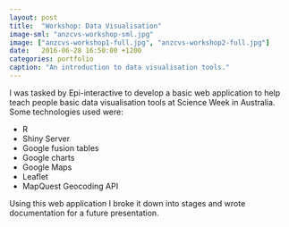 ```yaml
---
layout: post
title:  "Workshop: Data Visualisation"
image-sml: "anzcvs-workshop-sml.jpg"
image: ["anzcvs-workshop1-full.jpg", "anzcvs-workshop2-full.jpg"]
date:   2016-06-28 16:50:00 +1200
categories: portfolio
caption: "An introduction to data visualisation tools."
---
```


I was tasked by Epi-interactive to develop a basic web application to help teach people basic data visualisation tools
at Science Week in Australia.
Some technologies used were:

- R
- Shiny Server
- Google fusion tables
- Google charts
- Google Maps
- Leaflet
- MapQuest Geocoding API

Using this web application I broke it down into stages and wrote documentation for a future presentation.